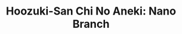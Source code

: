 --- 
title: "Hoozuki-San Chi No Aneki: Nano Branch"
publishdate: "2019-6-11T16:48:46+02:00"
src: "https://365manga.net/manga/hoozuki-san-chi-no-aneki-nano-branch"
image: "https://data.365manga.net/images/thumbnails/16109-hoozuki-san-chi-no-aneki-nano-branch.jpg"
description: "Side stories serialized exclusively in 4-Koma Nano Ace."
---